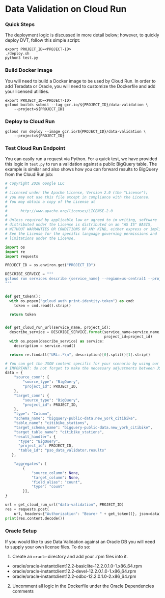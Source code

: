# Data Validation on Cloud Run

### Quick Steps

The deployment logic is discussed in more detail below; however, to quickly
deploy DVT, follow this simple script:

```
export PROJECT_ID=<PROJECT-ID>
./deploy.sh
python3 test.py
```

### Build Docker Image

You will need to build a Docker image to be used by Cloud Run. In order to add
Teradata or Oracle, you will need to customize the Dockerfile and add your
licensed utilities.

```
export PROJECT_ID=<PROJECT-ID>
gcloud builds submit --tag gcr.io/${PROJECT_ID}/data-validation \
    --project=${PROJECT_ID}
```

### Deploy to Cloud Run

```
gcloud run deploy --image gcr.io/${PROJECT_ID}/data-validation \
    --project=${PROJECT_ID}
```

### Test Cloud Run Endpoint

You can easily run a request via Python.  For a quick test, we have provided this logic in `test.py` to run a validation against a public BigQuery table. The example is similar and also shows how you can forward results to BigQuery from the Cloud Run job:

```python
# Copyright 2020 Google LLC
#
# Licensed under the Apache License, Version 2.0 (the "License");
# you may not use this file except in compliance with the License.
# You may obtain a copy of the License at
#
#      http://www.apache.org/licenses/LICENSE-2.0
#
# Unless required by applicable law or agreed to in writing, software
# distributed under the License is distributed on an "AS IS" BASIS,
# WITHOUT WARRANTIES OR CONDITIONS OF ANY KIND, either express or implied.
# See the License for the specific language governing permissions and
# limitations under the License.

import os
import re
import requests

PROJECT_ID = os.environ.get("PROJECT_ID")

DESCRIBE_SERVICE = """
gcloud run services describe {service_name} --region=us-central1 --project={project_id}
"""


def get_token():
  with os.popen("gcloud auth print-identity-token") as cmd:
    token = cmd.read().strip()

  return token


def get_cloud_run_url(service_name, project_id):
  describe_service = DESCRIBE_SERVICE.format(service_name=service_name,
                                             project_id=project_id)
  with os.popen(describe_service) as service:
    description = service.read()

  return re.findall("URL:.*\n", description)[0].split()[1].strip()

# You can get the JSON content specific for your scenario by using our CLI and providing the argument to generate the JSON config file [`--config-file-json` or `-cj <filepath>.json`]. 
# IMPORTANT: do not forget to make the necessary adjustments between JSON and Python objects, check this link as a reference: https://python-course.eu/applications-python/json-and-python.php.
data = {
    "source_conn": {
        "source_type": "BigQuery",
        "project_id": PROJECT_ID,
    },
    "target_conn": {
        "source_type": "BigQuery",
        "project_id": PROJECT_ID,
    },
    "type": "Column",
    "schema_name": "bigquery-public-data.new_york_citibike",
    "table_name": "citibike_stations",
    "target_schema_name": "bigquery-public-data.new_york_citibike",
    "target_table_name": "citibike_stations",
    "result_handler": {
      "type": "BigQuery",
      "project_id": PROJECT_ID,
      "table_id": "pso_data_validator.results"
   },

    "aggregates": [
        {
            "source_column": None,
            "target_column": None,
            "field_alias": "count",
            "type": "count"
        }],
}

url = get_cloud_run_url("data-validation", PROJECT_ID)
res = requests.post(
    url, headers={"Authorization": "Bearer " + get_token()}, json=data)
print(res.content.decode())
```

### Oracle Setup

If you would like to use Data Validation against an Oracle DB you will need to
supply your own license files.  To do so:

1) Create an `oracle` directory and add your .rpm files into it.

- oracle/oracle-instantclient12.2-basiclite-12.2.0.1.0-1.x86_64.rpm
- oracle/oracle-instantclient12.2-devel-12.2.0.1.0-1.x86_64.rpm
- oracle/oracle-instantclient12.2-odbc-12.2.0.1.0-2.x86_64.rpm

2) Uncomment all logic in the Dockerfile under the Oracle Dependencies comments

